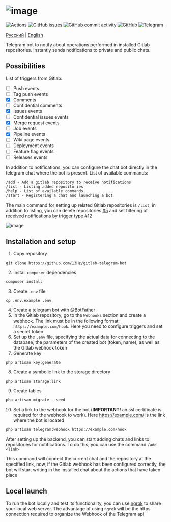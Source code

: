 # ![image](https://user-images.githubusercontent.com/39442071/234793633-dc38d35e-6b8e-420a-92b6-744efb69eb80.png)
[![Actions](https://img.shields.io/github/actions/workflow/status/13Hz/gitlab-telegram-bot/tests.yaml?label=Tests)](https://github.com/13Hz/gitlab-telegram-bot/actions)
[![GitHub issues](https://img.shields.io/github/issues-raw/13Hz/gitlab-telegram-bot)](https://github.com/13Hz/gitlab-telegram-bot/issues)
[![GitHub commit activity](https://img.shields.io/github/commit-activity/m/13Hz/gitlab-telegram-bot)](https://github.com/13Hz/gitlab-telegram-bot/commits/main)
[![GitHub](https://img.shields.io/github/license/13Hz/gitlab-telegram-bot)](https://github.com/13Hz/gitlab-telegram-bot/blob/main/LICENSE)
[![Telegram](https://img.shields.io/static/v1?label=telegram&message=@not1s_bot&color=279fda)](https://t.me/not1s_bot)

[Русский](https://github.com/13Hz/gitlab-telegram-bot/blob/main/README.md) | [English](https://github.com/13Hz/gitlab-telegram-bot/blob/main/README.eng.md)

Telegram bot to notify about operations performed in installed Gitlab repositories. Instantly sends notifications to private and public chats.

## Possibilities

List of triggers from Gitlab:
- [ ] Push events
- [ ] Tag push events
- [X] Comments
- [ ] Confidential comments
- [X] Issues events
- [ ] Confidential issues events
- [X] Merge request events
- [ ] Job events
- [X] Pipeline events
- [ ] Wiki page events
- [ ] Deployment events
- [ ] Feature flag events
- [ ] Releases events

In addition to notifications, you can configure the chat bot directly in the telegram chat where the bot is present.
List of available commands:
```
/add - Add a gitlab repository to receive notifications
/list - Listing added repositories
/help - List of available commands
/start - Registering a chat and launching a bot
```
The main command for setting up related Gitlab repositories is `/list`, in addition to listing, you can delete repositories [#5](https://github.com/13Hz/gitlab-telegram-bot/pull/5) and set filtering of received notifications by trigger type [#12](https://github.com/13Hz/gitlab-telegram-bot/pull/12)

![image](https://user-images.githubusercontent.com/39442071/234793687-73655f61-8bc2-4365-8d9f-f0f338c8fb11.png)

## Installation and setup

1. Copy repository
```
git clone https://github.com/13Hz/gitlab-telegram-bot
```
2. Install `composer` dependencies
```
composer install
```
3. Create `.env` file
```
cp .env.example .env
```
4. Create a telegram bot with [@BotFather](https://t.me/BotFather)
5. In the Gitlab repository, go to the `Webhooks` section and create a webhook. The link must be in the following format: `https://example.com/hook`.
   Here you need to configure triggers and set a secret token
6. Set up the `.env` file, specifying the actual data for connecting to the database, the parameters of the created bot (token, name), as well as the Gitlab webhook token
7. Generate key
```
php artisan key:generate
```
8. Create a symbolic link to the storage directory
```
php artisan storage:link
```
9. Create tables
```
php artisan migrate --seed
```
10. Set a link to the webhook for the bot (**IMPORTANT!** an ssl certificate is required for the webhook to work). Here https://example.com/ is the link where the bot is located
```
php artisan telegram:webhook https://example.com/hook
```

After setting up the backend, you can start adding chats and links to repositories for notifications. To do this, you can use the command `/add <link>`

This command will connect the current chat and the repository at the specified link, now, if the Gitlab webhook has been configured correctly, the bot will start writing in the installed chat about the actions that have taken place

## Local launch

To run the bot locally and test its functionality, you can use [ngrok](https://ngrok.com/) to share your local web server. The advantage of using `ngrok` will be the https connection required to organize the Webhook of the Telegram api
